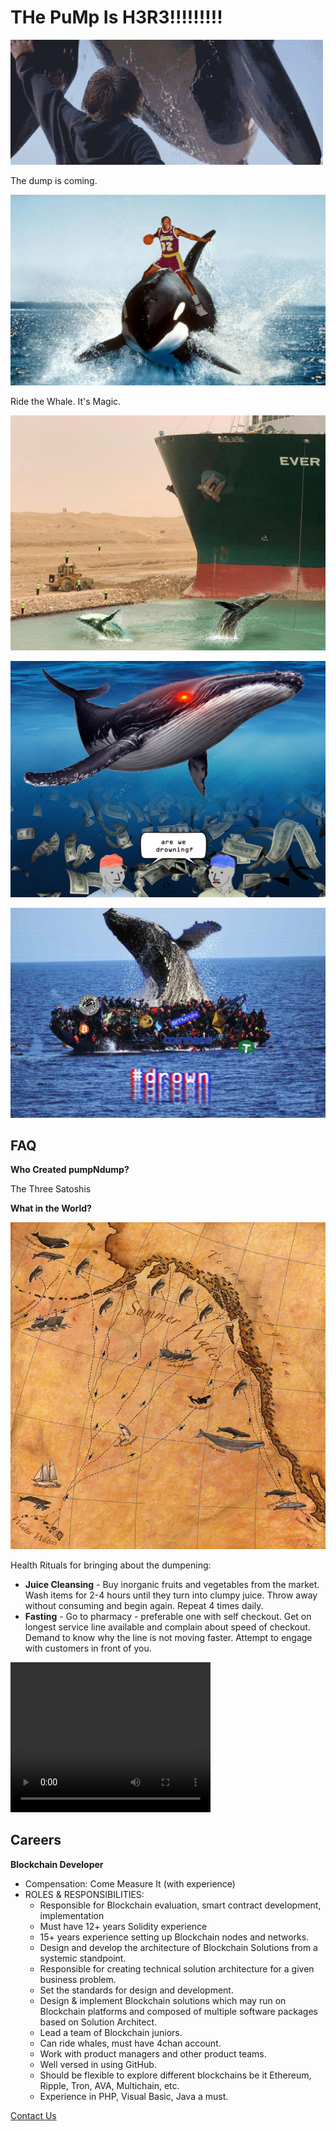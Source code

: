 

# THe PuMp Is H3R3!!!!!!!!!

![Free willy](willy.gif)

The dump is coming.

![New Whale Order](nwo.png)

Ride the Whale. It's Magic.

![Suez](suez.png) 

![Drowning in case](drown.png)

![Dumping to the ocean](garbage.png)

## FAQ 

**Who Created pumpNdump?**

The Three Satoshis

**What in the World?** 

![Whale Map](whale-map.jpg)



Health Rituals for bringing about the dumpening:
* **Juice Cleansing** - Buy inorganic fruits and vegetables from the market. Wash items for 2-4 hours until they turn into clumpy juice. Throw away without consuming and begin again. Repeat 4 times daily.
* **Fasting** - Go to pharmacy - preferable one with self checkout. Get on longest service line available and complain about speed of checkout. Demand to know why the line is not moving faster. Attempt to engage with customers in front of you. 

<video width="320" height="240" controls>
  <source src="fruit.MOV" type="video/mp4">
</video>



## Careers 

**Blockchain Developer**
* Compensation: Come Measure It (with experience) 
* ROLES & RESPONSIBILITIES:
    * Responsible for Blockchain evaluation, smart contract development, implementation
    * Must have 12+ years Solidity experience 
    * 15+ years experience setting up Blockchain nodes and networks.
    * Design and develop the architecture of Blockchain Solutions from a systemic standpoint.
    * Responsible for creating technical solution architecture for a given business problem.
    * Set the standards for design and development.
    * Design & implement Blockchain solutions which may run on Blockchain platforms and composed of multiple software packages based on Solution Architect.
    * Lead a team of Blockchain juniors. 
    * Can ride whales, must have 4chan account.
    * Work with product managers and other product teams.
    * Well versed in using GitHub.
    * Should be flexible to explore different blockchains be it Ethereum, Ripple, Tron, AVA, Multichain, etc.
    * Experience in PHP, Visual Basic, Java a must.

[Contact Us](https://www.reddit.com/r/crypto/)
